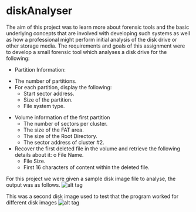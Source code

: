 # diskAnalyser

The aim of this project was to learn more about forensic tools and the basic underlying concepts that are involved with developing such systems as well as how a professional might perform initial analysis of the disk drive or other storage media.
The requirements and goals of this assignment were to develop a small forensic tool which analyses a disk drive for the following:

* Partition Information:
 - The number of partitions.
 - For each partition, display the following:
    * Start sector address.
    * Size of the partition.
    * File system type.
* Volume information of the first partition
  - The number of sectors per cluster.
  - The size of the FAT area.
  - The size of the Root Directory.
  - The sector address of cluster #2.
* Recover the first deleted file in the volume and retrieve the following details about it: o File Name.
  - File Size.
  - First 16 characters of content within the deleted file.

For this project we were given a sample disk image file to analyse, the output was as follows.
![alt tag](http://i.imgur.com/71dOt42.png)

This was a second disk image used to test that the program worked for different disk images
![alt tag](http://i.imgur.com/W3Na3W2.png)
